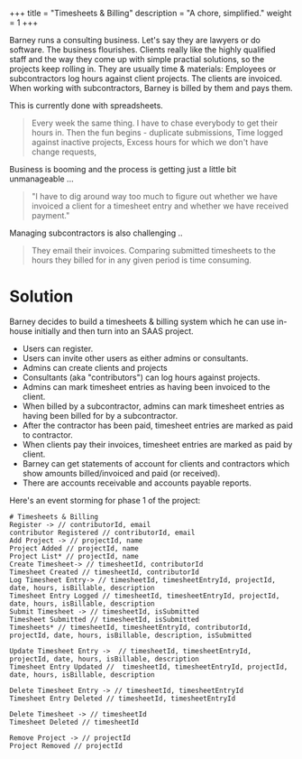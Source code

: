 +++
title = "Timesheets & Billing"
description = "A chore, simplified."
weight = 1
+++

Barney runs a consulting business. Let's say they are lawyers or do software. The business flourishes. Clients really like the highly qualified staff and the way they come up with simple practial solutions, so the projects keep rolling in. They are usually time & materials: Employees or subcontractors log hours against client projects. The clients are invoiced. When working with subcontractors, Barney is billed by them and pays them.

This is currently done with spreadsheets.

> Every week the same thing. I have to chase everybody to get their hours in. Then the fun begins - duplicate submissions, Time logged against inactive projects, Excess hours for which we don't have change requests, 

Business is booming and the process is getting just a little bit unmanageable ...

> "I have to dig around way too much to figure out whether we have invoiced a client for a timesheet entry and whether we have received payment."

Managing subcontractors is also challenging ..

> They email their invoices. Comparing submitted timesheets to the hours they billed for in any given period is time consuming.

# Solution

Barney decides to build a timesheets & billing system which he can use in-house initially and then turn into an SAAS project.

- Users can register.
- Users can invite other users as either admins or consultants.
- Admins can create clients and projects
- Consultants (aka "contributors") can log hours against projects.
- Admins can mark timesheet entries as having been invoiced to the client.
- When billed by a subcontractor, admins can mark timesheet entries as having been billed for by a subcontractor.
- After the contractor has been paid, timesheet entries are marked as paid to contractor.
- When clients pay their invoices, timesheet entries are marked as paid by client.
- Barney can get statements of account for clients and contractors which show amounts billed/invoiced and paid (or received).
- There are accounts receivable and accounts payable reports. 

Here's an event storming for phase 1 of the project:

```
# Timesheets & Billing
Register -> // contributorId, email
contributor Registered // contributorId, email
Add Project -> // projectId, name
Project Added // projectId, name
Project List* // projectId, name
Create Timesheet-> // timesheetId, contributorId
Timesheet Created // timesheetId, contributorId
Log Timesheet Entry-> // timesheetId, timesheetEntryId, projectId, date, hours, isBillable, description
Timesheet Entry Logged // timesheetId, timesheetEntryId, projectId, date, hours, isBillable, description
Submit Timesheet -> // timesheetId, isSubmitted
Timesheet Submitted // timesheetId, isSubmitted
Timesheets* // timesheetId, timesheetEntryId, contributorId, projectId, date, hours, isBillable, description, isSubmitted

Update Timesheet Entry ->  // timesheetId, timesheetEntryId, projectId, date, hours, isBillable, description
Timesheet Entry Updated //  timesheetId, timesheetEntryId, projectId, date, hours, isBillable, description

Delete Timesheet Entry -> // timesheetId, timesheetEntryId
Timesheet Entry Deleted // timesheetId, timesheetEntryId

Delete Timesheet -> // timesheetId
Timesheet Deleted // timesheetId

Remove Project -> // projectId
Project Removed // projectId
```
